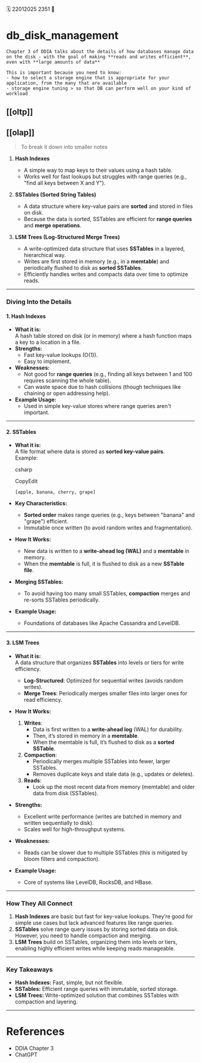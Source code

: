 🗓️ 22012025 2351
📎

# db_disk_management



 ```ad-abstract
Chapter 3 of DDIA talks about the details of how databases manage data on the disk - with the goal of making **reads and writes efficient**, even with **large amounts of data**

This is important because you need to know:
- how to select a storage engine that is appropriate for your application, from the many that are available
- storage engine tuning > so that DB can perform well on your kind of workload
```


## [[oltp]]

## [[olap]]

> To break it down into smaller notes

1. **Hash Indexes**
    
    - A simple way to map keys to their values using a hash table.
    - Works well for fast lookups but struggles with range queries (e.g., "find all keys between X and Y").
2. **SSTables (Sorted String Tables)**
    
    - A data structure where key-value pairs are **sorted** and stored in files on disk.
    - Because the data is sorted, SSTables are efficient for **range queries** and **merge operations**.
3. **LSM Trees (Log-Structured Merge Trees)**
    
    - A write-optimized data structure that uses **SSTables** in a layered, hierarchical way.
    - Writes are first stored in memory (e.g., in a **memtable**) and periodically flushed to disk as **sorted SSTables**.
    - Efficiently handles writes and compacts data over time to optimize reads.

---

### **Diving Into the Details**

#### 1. **Hash Indexes**

- **What it is:**  
    A hash table stored on disk (or in memory) where a hash function maps a key to a location in a file.
- **Strengths:**
    - Fast key-value lookups (O(1)).
    - Easy to implement.
- **Weaknesses:**
    - Not good for **range queries** (e.g., finding all keys between 1 and 100 requires scanning the whole table).
    - Can waste space due to hash collisions (though techniques like chaining or open addressing help).
- **Example Usage:**
    - Used in simple key-value stores where range queries aren't important.

---

#### 2. **SSTables**

- **What it is:**  
    A file format where data is stored as **sorted key-value pairs**.  
    Example:
    
    csharp
    
    CopyEdit
    
    `[apple, banana, cherry, grape]`
    
- **Key Characteristics:**
    - **Sorted order** makes range queries (e.g., keys between "banana" and "grape") efficient.
    - Immutable once written (to avoid random writes and fragmentation).
- **How It Works:**
    - New data is written to a **write-ahead log (WAL)** and a **memtable** in memory.
    - When the **memtable** is full, it is flushed to disk as a new **SSTable file**.
- **Merging SSTables:**
    - To avoid having too many small SSTables, **compaction** merges and re-sorts SSTables periodically.
- **Example Usage:**
    - Foundations of databases like Apache Cassandra and LevelDB.

---

#### 3. **LSM Trees**

- **What it is:**  
    A data structure that organizes **SSTables** into levels or tiers for write efficiency.
    
    - **Log-Structured**: Optimized for sequential writes (avoids random writes).
    - **Merge Trees**: Periodically merges smaller files into larger ones for read efficiency.
- **How It Works:**
    
    1. **Writes**:
        - Data is first written to a **write-ahead log** (WAL) for durability.
        - Then, it’s stored in memory in a **memtable**.
        - When the memtable is full, it’s flushed to disk as a **sorted SSTable**.
    2. **Compaction**:
        - Periodically merges multiple SSTables into fewer, larger SSTables.
        - Removes duplicate keys and stale data (e.g., updates or deletes).
    3. **Reads**:
        - Look up the most recent data from memory (memtable) and older data from disk (SSTables).
- **Strengths:**
    
    - Excellent write performance (writes are batched in memory and written sequentially to disk).
    - Scales well for high-throughput systems.
- **Weaknesses:**
    
    - Reads can be slower due to multiple SSTables (this is mitigated by bloom filters and compaction).
- **Example Usage:**
    
    - Core of systems like LevelDB, RocksDB, and HBase.

---

### **How They All Connect**

1. **Hash Indexes** are basic but fast for key-value lookups. They’re good for simple use cases but lack advanced features like range queries.
2. **SSTables** solve range query issues by storing sorted data on disk. However, you need to handle compaction and merging.
3. **LSM Trees** build on SSTables, organizing them into levels or tiers, enabling highly efficient writes while keeping reads manageable.

---

### **Key Takeaways**

- **Hash Indexes:** Fast, simple, but not flexible.
- **SSTables:** Efficient range queries with immutable, sorted storage.
- **LSM Trees:** Write-optimized solution that combines SSTables with compaction and layering.


---

# References
- DDIA Chapter 3
- ChatGPT
